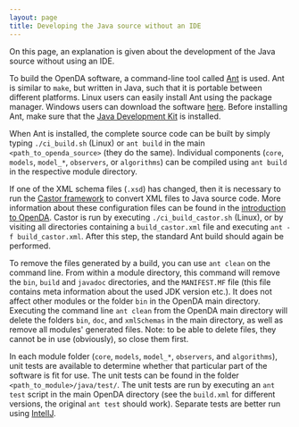 ```yaml
---
layout: page
title: Developing the Java source without an IDE
---
```

On this page, an explanation is given about the development of the Java source without using an IDE.

To build the OpenDA software, a command-line tool called [Ant](https://en.wikipedia.org/wiki/Apache_Ant) is used. Ant is similar to `make`, but written in Java, such that it is portable between different platforms. Linux users can easily install Ant using the package manager. Windows users can download the software [here](http://ant.apache.org/bindownload.cgi). Before installing Ant, make sure that the [Java Development Kit](https://openda-association.github.io/wiki/java_source) is installed.

When Ant is installed, the complete source code can be built by simply typing `./ci_build.sh` (Linux) or `ant build` in the main `<path_to_openda_source>` (they do the same). Individual components (`core`, `models`, `model_*`, `observers`, or `algorithms`) can be compiled using `ant build` in the respective module directory. 

If one of the XML schema files (`.xsd`) has changed, then it is necessary to run the [Castor framework](https://en.wikipedia.org/wiki/Castor_(framework)) to convert XML files to Java source code. More information about these configuration files can be found in the [introduction to OpenDA](https://openda-association.github.io/wiki/introduction_openda). Castor is run by executing `./ci_build_castor.sh` (Linux), or by visiting all directories containing a `build_castor.xml` file and executing `ant -f build_castor.xml`. After this step, the standard Ant build should again be performed.

To remove the files generated by a build, you can use `ant clean` on the command line. From within a module directory, this command will remove the `bin`, `build` and `javadoc` directories, and the `MANIFEST.MF` file (this file contains meta information about the used JDK version etc.). It does not affect other modules or the folder `bin` in the OpenDA main directory. Executing the command line `ant clean` from the OpenDA main directory will delete the folders `bin`, `doc`, and `xmlSchemas` in the main directory, as well as remove all modules' generated files. Note: to be able to delete files, they cannot be in use (obviously), so close them first.

In each module folder (`core`, `models`, `model_*`, `observers`, and `algorithms`), unit tests are available to determine whether that particular part of the software is fit for use. The unit tests can be found in the folder `<path_to_module>/java/test/`. The unit tests are run by executing an `ant test` script in the main OpenDA directory (see the `build.xml` for different versions, the original `ant test` should work). Separate tests are better run using [IntelIJ](https://openda-association.github.io/wiki/IntelIJ).

